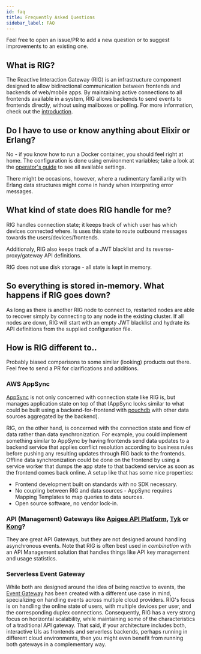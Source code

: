 ```yaml
---
id: faq
title: Frequently Asked Questions
sidebar_label: FAQ
---
```


Feel free to open an issue/PR to add a new question or to suggest improvements to an existing one.

## What is RIG?

The Reactive Interaction Gateway (RIG) is an infrastructure component designed to allow bidirectional communication between frontends and backends of web/mobile apps. By maintaining active connections to all frontends available in a system, RIG allows backends to send events to frontends directly, without using mailboxes or polling. For more information, check out the [introduction](intro.md).

## Do I have to use or know anything about Elixir or Erlang?

No - if you know how to run a Docker container, you should feel right at home.
The configuration is done using environment variables; take a look at the [operator's guide](rig-ops-guide.md) to see all available settings.

There might be occasions, however, where a rudimentary familiarity with Erlang data structures might come in handy when interpreting error messages.

## What kind of state does RIG handle for me?

RIG handles connection state; it keeps track of which user has which devices connected where. Is uses this state to route outbound messages towards the users/devices/frontends.

Additionaly, RIG also keeps track of a JWT blacklist and its reverse-proxy/gateway API definitions.

RIG does not use disk storage - all state is kept in memory.

## So everything is stored in-memory. What happens if RIG goes down?

As long as there is another RIG node to connect to, restarted nodes are able to recover simply by connecting to any node in the existing cluster. If all nodes are down, RIG will start with an empty JWT blacklist and hydrate its API definitions from the supplied configuration file.

## How is RIG different to..

Probably biased comparisons to some similar (looking) products out there. Feel free to send a PR for clarifications and additions.

### AWS AppSync

[AppSync](https://aws.amazon.com/appsync/) is not only concerned with connection state like RIG is, but manages application state on top of that (AppSync looks similar to what could be built using a backend-for-frontend with [pouchdb](https://pouchdb.com/) with other data sources aggregated by the backend).

RIG, on the other hand, is concerned with the connection state and flow of data rather than data synchronization. For example, you could implement something similar to AppSync by having frontends send data updates to a backend service that applies conflict resolution according to business rules before pushing any resulting updates through RIG back to the frontends. Offline data synchronization could be done on the frontend by using a service worker that dumps the app state to that backend service as soon as the frontend comes back online. A setup like that has some nice properties:

- Frontend development built on standards with no SDK necessary.
- No coupling between RIG and data sources - AppSync requires Mapping Templates to map queries to data sources.
- Open source software, no vendor lock-in.

### API (Management) Gateways like [Apigee API Platform](https://apigee.com/api-management), [Tyk](https://tyk.io/) or [Kong](https://getkong.org/)?

They are great API Gateways, but they are not designed around handling asynchronous events. Note that RIG is often best used in _combination_ with an API Management solution that handles things like API key management and usage statistics.

### Serverless Event Gateway

While both are designed around the idea of being reactive to events, the [Event Gateway](https://serverless.com/event-gateway/) has been created with a different use case in mind, specializing on handling events across multiple cloud providers. RIG's focus is on handling the online state of users, with multiple devices per user, and the corresponding duplex connections. Consequently, RIG has a very strong focus on horizontal scalability, while maintaining some of the characteristics of a traditional API gateway. That said, if your architecture includes both, interactive UIs as frontends and serverless backends, perhaps running in different cloud environments, then you might even benefit from running both gateways in a complementary way.
